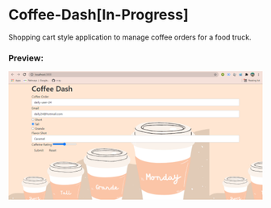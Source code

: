 # Coffee-Dash[In-Progress]

Shopping cart style application to manage coffee orders for a food truck.

### Preview:

![Preview Image](https://github.com/n-ay/Coffee-Dash/blob/main/preview-coffee-dash.png)
